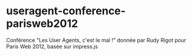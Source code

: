 useragent-conference-parisweb2012
=================================

Conférence "Les User Agents, c'est le mal !" donnée par Rudy Rigot pour Paris Web 2012, basée sur impress.js